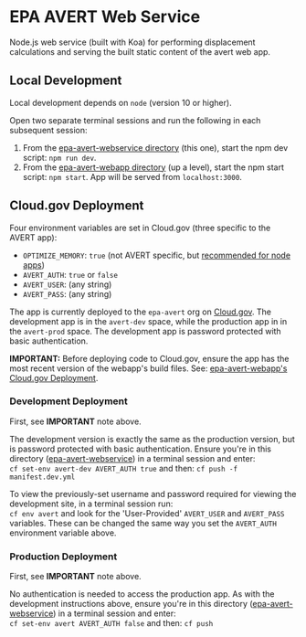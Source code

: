 # EPA AVERT Web Service

Node.js web service (built with Koa) for performing displacement calculations and serving the built static content of the avert web app.

## Local Development

Local development depends on `node` (version 10 or higher).

Open two separate terminal sessions and run the following in each subsequent session:
1. From the [epa-avert-webservice directory](/epa-avert-webservice) (this one), start the npm dev script: `npm run dev`.
2. From the [epa-avert-webapp directory](/epa-avert-webapp) (up a level), start the npm start script: `npm start`. App will be served from `localhost:3000`.

## Cloud.gov Deployment

Four environment variables are set in Cloud.gov (three specific to the AVERT app):
- `OPTIMIZE_MEMORY`: `true` (not AVERT specific, but [recommended for node apps](https://docs.cloudfoundry.org/buildpacks/node/node-tips.html#-low-memory-environments))
- `AVERT_AUTH`: `true` or `false`
- `AVERT_USER`: (any string)
- `AVERT_PASS`: (any string)

The app is currently deployed to the `epa-avert` org on [Cloud.gov](https://cloud.gov/). The development app is in the `avert-dev` space, while the production app in in the `avert-prod` space. The development app is password protected with basic authentication.

**IMPORTANT:** Before deploying code to Cloud.gov, ensure the app has the most recent version of the webapp's build files. See: [epa-avert-webapp's Cloud.gov Deployment](/epa-avert-webapp#cloudgov-deployment).

### Development Deployment

First, see **IMPORTANT** note above.

The development version is exactly the same as the production version, but is password protected with basic authentication. Ensure you're in this directory ([epa-avert-webservice](/epa-avert-webservice)) in a terminal session and enter:    
`cf set-env avert-dev AVERT_AUTH true` and then: `cf push -f manifest.dev.yml`

To view the previously-set username and password required for viewing the development site, in a terminal session run:    
`cf env avert` and look for the 'User-Provided' `AVERT_USER` and `AVERT_PASS` variables. These can be changed the same way you set the `AVERT_AUTH` environment variable above.

### Production Deployment

First, see **IMPORTANT** note above.

No authentication is needed to access the production app. As with the development instructions above, ensure you're in this directory ([epa-avert-webservice](/epa-avert-webservice)) in a terminal session and enter:    
`cf set-env avert AVERT_AUTH false` and then: `cf push`
